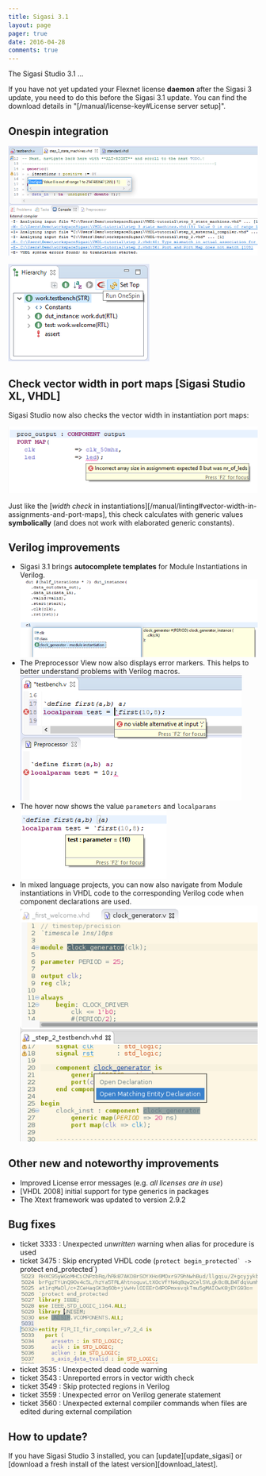 ```yaml
---
title: Sigasi 3.1
layout: page
pager: true
date: 2016-04-28
comments: true
---
```


The Sigasi Studio 3.1 ...

If you have not yet updated your Flexnet license **daemon** after the Sigasi 3 update, you need to do this before the Sigasi 3.1 update. You can find the download details in "[/manual/license-key#License server setup]".

## Onespin integration

![Onespin Save-Time Integration](3.01/onespin_console.png "OneSpin Save-Time Integration")

![Run Onespin Consistency Checks](3.01/onespin_consistency_checks.png "Run OneSpin Consistency Checks")

## Check vector width in port maps \[Sigasi Studio XL, VHDL\]

Sigasi Studio now also checks the vector width in instantiation port maps:
 
![Check vector width in instantiations](3.01/instantiations_vector_width.png "Check vector width in instantiations")

Just like the [_width check_ in instantiations][/manual/linting#vector-width-in-assignments-and-port-maps], this check calculates with generic values **symbolically** (and does not work with elaborated generic constants).

## Verilog improvements

* Sigasi 3.1 brings **autocomplete templates** for Module Instantiations in Verilog.  
![Autocomplete Module Instantiations](3.01/verilog_autocomplete_instantiations.png "Autocomplete Module Instantiations")
* The Preprocessor View now also displays error markers. This helps to better understand problems with Verilog macros.  
![Show errors in the Preprocessor View](3.01/verilog_preprocessor_errors.png "Show errors in the Preprocessor View")
* The hover now shows the value `parameters` and `localparams`  
![Hover `localparam`s](3.01/verilog_hover_localparam.png "Hover `localparam`s")
* In mixed language projects, you can now also navigate from Module instantiations in VHDL code to the corresponding Verilog code when component declarations are used.  
  ![Open matching Verilog Module in component instantiations](3.01/open_matching_module.png)

## Other new and noteworthy improvements

* Improved License error messages (e.g. _all licenses are in use_)
* \[VHDL 2008] initial support for type generics in packages
* The Xtext framework was updated to version 2.9.2

## Bug fixes

- ticket 3333 : Unexpected _unwritten_ warning when alias for procedure is used
- ticket 3475 : Skip encrypted VHDL code (``protect begin_protected` -> ``protect end_protected`)
![Ignore encrypted VHDL](3.01/encrypted_vhdl.png "Ignore encrypted VHDL")
- ticket 3535 : Unexpected dead code warning
- ticket 3543 : Unreported errors in vector width check 
- ticket 3549 : Skip protected regions in Verilog
- ticket 3559 : Unexpected error on Verilog generate statement
- ticket 3560 : Unexpected external compiler commands when files are edited during external compilation

## How to update?

If you have Sigasi Studio 3 installed, you can [update][update_sigasi] or [download a fresh install of the latest version][download_latest].
